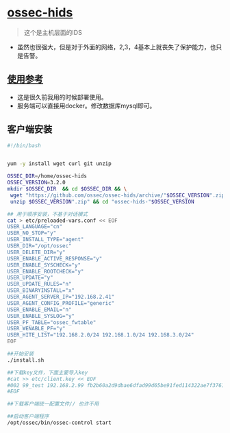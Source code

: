 # [ossec-hids](https://github.com/ossec/ossec-hids)


> 这个是主机层面的IDS
- 虽然也很强大，但是对于外面的网络，2,3，4基本上就丧失了保护能力，也只是告警。


## [使用参考](https://github.com/the-champions-of-capua/OHSP/tree/master/ossec-hids)
- 这是很久前我用的时候部署使用。
- 服务端可以直接用docker。修改数据库mysql即可。


## 客户端安装
```bash
#!/bin/bash


yum -y install wget curl git unzip

OSSEC_DIR=/home/ossec-hids
OSSEC_VERSION=3.2.0
mkdir $OSSEC_DIR  && cd $OSSEC_DIR && \
 wget "https://github.com/ossec/ossec-hids/archive/"$OSSEC_VERSION".zip" && \
 unzip $OSSEC_VERSION".zip" && cd "ossec-hids-"$OSSEC_VERSION

## 用于顺序安装，不基于对话模式
cat > etc/preloaded-vars.conf << EOF
USER_LANGUAGE="cn"
USER_NO_STOP="y"
USER_INSTALL_TYPE="agent"
USER_DIR="/opt/ossec"
USER_DELETE_DIR="y"
USER_ENABLE_ACTIVE_RESPONSE="y"
USER_ENABLE_SYSCHECK="y"
USER_ENABLE_ROOTCHECK="y"
USER_UPDATE="y"
USER_UPDATE_RULES="n"
USER_BINARYINSTALL="x"
USER_AGENT_SERVER_IP="192.168.2.41"
USER_AGENT_CONFIG_PROFILE="generic"
USER_ENABLE_EMAIL="n"
USER_ENABLE_SYSLOG="y"
USER_PF_TABLE="ossec_fwtable"
USER_WENABLE_PF="y"
USER_HITE_LIST="192.168.2.0/24 192.168.1.0/24 192.168.3.0/24"
EOF

##开始安装
./install.sh

##下载key文件，下面主要导入key
#cat >> etc/client.key << EOF
#002 99_test 192.168.2.99 fb2b60a2d9dbae6dfad99d65be91fed114322ae7f3761b715c55a7a4aff37e0d
#EOF

##下载客户端统一配置文件// 也许不用

##启动客户端程序
/opt/ossec/bin/ossec-control start
```

